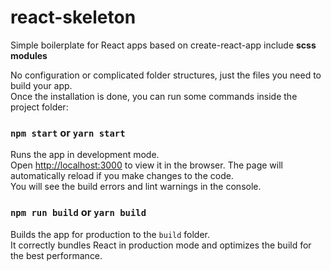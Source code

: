 # react-skeleton
Simple boilerplate for React apps based on create-react-app include **scss modules**

No configuration or complicated folder structures, just the files you need to build your app.<br>
Once the installation is done, you can run some commands inside the project folder:

### `npm start` or `yarn start`
Runs the app in development mode.<br>
Open [http://localhost:3000](http://localhost:3000) to view it in the browser.
The page will automatically reload if you make changes to the code.<br>
You will see the build errors and lint warnings in the console.
### `npm run build` or `yarn build`
Builds the app for production to the `build` folder.<br>
It correctly bundles React in production mode and optimizes the build for the best performance.
